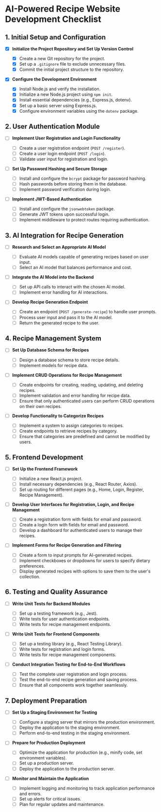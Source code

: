 # AI-Powered Recipe Website Development Checklist

## 1. Initial Setup and Configuration

- [x] **Initialize the Project Repository and Set Up Version Control**

  - [x] Create a new Git repository for the project.
  - [x] Set up a `.gitignore` file to exclude unnecessary files.
  - [x] Commit the initial project structure to the repository.

- [x] **Configure the Development Environment**
  - [x] Install Node.js and verify the installation.
  - [x] Initialize a new Node.js project using `npm init`.
  - [x] Install essential dependencies (e.g., Express.js, dotenv).
  - [x] Set up a basic server using Express.js.
  - [x] Configure environment variables using the `dotenv` package.

## 2. User Authentication Module

- [ ] **Implement User Registration and Login Functionality**

  - [ ] Create a user registration endpoint (`POST /register`).
  - [ ] Create a user login endpoint (`POST /login`).
  - [ ] Validate user input for registration and login.

- [ ] **Set Up Password Hashing and Secure Storage**

  - [ ] Install and configure the `bcrypt` package for password hashing.
  - [ ] Hash passwords before storing them in the database.
  - [ ] Implement password verification during login.

- [ ] **Implement JWT-Based Authentication**
  - [ ] Install and configure the `jsonwebtoken` package.
  - [ ] Generate JWT tokens upon successful login.
  - [ ] Implement middleware to protect routes requiring authentication.

## 3. AI Integration for Recipe Generation

- [ ] **Research and Select an Appropriate AI Model**

  - [ ] Evaluate AI models capable of generating recipes based on user input.
  - [ ] Select an AI model that balances performance and cost.

- [ ] **Integrate the AI Model into the Backend**

  - [ ] Set up API calls to interact with the chosen AI model.
  - [ ] Implement error handling for AI interactions.

- [ ] **Develop Recipe Generation Endpoint**
  - [ ] Create an endpoint (`POST /generate-recipe`) to handle user prompts.
  - [ ] Process user input and pass it to the AI model.
  - [ ] Return the generated recipe to the user.

## 4. Recipe Management System

- [ ] **Set Up Database Schema for Recipes**

  - [ ] Design a database schema to store recipe details.
  - [ ] Implement models for recipe data.

- [ ] **Implement CRUD Operations for Recipe Management**

  - [ ] Create endpoints for creating, reading, updating, and deleting recipes.
  - [ ] Implement validation and error handling for recipe data.
  - [ ] Ensure that only authenticated users can perform CRUD operations on their own recipes.

- [ ] **Develop Functionality to Categorize Recipes**
  - [ ] Implement a system to assign categories to recipes.
  - [ ] Create endpoints to retrieve recipes by category.
  - [ ] Ensure that categories are predefined and cannot be modified by users.

## 5. Frontend Development

- [ ] **Set Up the Frontend Framework**

  - [ ] Initialize a new React.js project.
  - [ ] Install necessary dependencies (e.g., React Router, Axios).
  - [ ] Set up routing for different pages (e.g., Home, Login, Register, Recipe Management).

- [ ] **Develop User Interfaces for Registration, Login, and Recipe Management**

  - [ ] Create a registration form with fields for email and password.
  - [ ] Create a login form with fields for email and password.
  - [ ] Develop a dashboard for authenticated users to manage their recipes.

- [ ] **Implement Forms for Recipe Generation and Filtering**
  - [ ] Create a form to input prompts for AI-generated recipes.
  - [ ] Implement checkboxes or dropdowns for users to specify dietary preferences.
  - [ ] Display generated recipes with options to save them to the user's collection.

## 6. Testing and Quality Assurance

- [ ] **Write Unit Tests for Backend Modules**

  - [ ] Set up a testing framework (e.g., Jest).
  - [ ] Write tests for user authentication endpoints.
  - [ ] Write tests for recipe management endpoints.

- [ ] **Write Unit Tests for Frontend Components**

  - [ ] Set up a testing library (e.g., React Testing Library).
  - [ ] Write tests for registration and login forms.
  - [ ] Write tests for recipe management components.

- [ ] **Conduct Integration Testing for End-to-End Workflows**
  - [ ] Test the complete user registration and login process.
  - [ ] Test the end-to-end recipe generation and saving process.
  - [ ] Ensure that all components work together seamlessly.

## 7. Deployment Preparation

- [ ] **Set Up a Staging Environment for Testing**

  - [ ] Configure a staging server that mirrors the production environment.
  - [ ] Deploy the application to the staging environment.
  - [ ] Perform end-to-end testing in the staging environment.

- [ ] **Prepare for Production Deployment**

  - [ ] Optimize the application for production (e.g., minify code, set environment variables).
  - [ ] Set up a production server.
  - [ ] Deploy the application to the production server.

- [ ] **Monitor and Maintain the Application**
  - [ ] Implement logging and monitoring to track application performance and errors.
  - [ ] Set up alerts for critical issues.
  - [ ] Plan for regular updates and maintenance.
